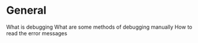 # General
What is debugging
What are some methods of debugging manually
How to read the error messages

